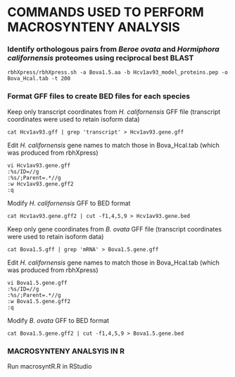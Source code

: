# COMMANDS USED TO PERFORM MACROSYNTENY ANALYSIS

### Identify orthologous pairs from  _Beroe ovata_ and _Hormiphora californensis_ proteomes using reciprocal best BLAST
```
rbhXpress/rbhXpress.sh -a Bova1.5.aa -b Hcv1av93_model_proteins.pep -o Bova_Hcal.tab -t 200
```

### Format GFF files to create BED files for each species
Keep only transcript coordinates from _H. californensis_ GFF file (transcript coordinates were used to retain isoform data)
```
cat Hcv1av93.gff | grep 'transcript' > Hcv1av93.gene.gff
```

Edit _H. californensis_ gene names to match those in Bova_Hcal.tab (which was produced from rbhXpress) 
```
vi Hcv1av93.gene.gff
:%s/ID=//g
:%s/;Parent=.*//g
:w Hcv1av93.gene.gff2
:q
```

Modify _H. californensis_ GFF to BED format
```
cat Hcv1av93.gene.gff2 | cut -f1,4,5,9 > Hcv1av93.gene.bed
```

Keep only gene coordinates from _B. ovata_ GFF file (transcript coordinates were used to retain isoform data)
```
cat Bova1.5.gff | grep 'mRNA' > Bova1.5.gene.gff
```

Edit _H. californensis_ gene names to match those in Bova_Hcal.tab (which was produced from rbhXpress)
```
vi Bova1.5.gene.gff
:%s/ID=//g
:%s/;Parent=.*//g
:w Bova1.5.gene.gff2
:q
```

Modify _B. ovata_ GFF to BED format
```
cat Bova1.5.gene.gff2 | cut -f1,4,5,9 > Bova1.5.gene.bed
```

### MACROSYNTENY ANALSYIS IN R
Run macrosyntR.R in RStudio

